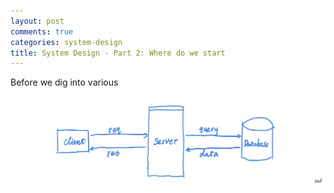 ```yaml
---
layout: post
comments: true
categories: system-design
title: System Design - Part 2: Where do we start
---
```

Before we dig into various 

![A Simple System Design to Start](assets/5DE69707-4217-43FB-A7DF-C9ED96E0A99E.jpeg)
<!--stackedit_data:
eyJoaXN0b3J5IjpbLTE3NjI0NTQ0MjMsLTEwODU4MjYxNSwtMT
A4NTgyNjE1LC02ODU5MjQ2MzddfQ==
-->